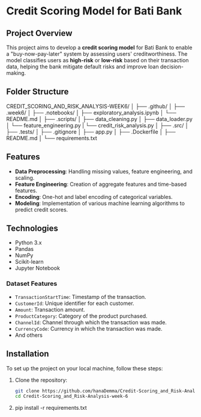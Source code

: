 
# Credit Scoring Model for Bati Bank

## Project Overview
This project aims to develop a **credit scoring model** for Bati Bank to enable a "buy-now-pay-later" system by assessing users' creditworthiness. The model classifies users as **high-risk** or **low-risk** based on their transaction data, helping the bank mitigate default risks and improve loan decision-making.

## Folder Structure 
CREDIT_SCORING_AND_RISK_ANALYSIS-WEEK6/
│
├── .github/
│
├── .week6/
│
├── .notebooks/
│   ├── exploratory_analysis.ipynb
│   └── README.md
│
├── .scripts/
│   ├── data_cleaning.py
│   ├── data_loader.py
│   └── feature_engineering.py
|   └── credit_risk_analysis.py
│
├── .src/
│
├── .tests/
│
├── .gitignore
│
├── app.py
│
├── .Dockerfile
│
├── README.md
│
└── requirements.txt


## Features

- **Data Preprocessing**: Handling missing values, feature engineering, and scaling.
- **Feature Engineering**: Creation of aggregate features and time-based features.
- **Encoding**: One-hot and label encoding of categorical variables.
- **Modeling**: Implementation of various machine learning algorithms to predict credit scores.


## Technologies

- Python 3.x
- Pandas
- NumPy
- Scikit-learn
- Jupyter Notebook

### Dataset Features
- `TransactionStartTime`: Timestamp of the transaction.
- `CustomerId`: Unique identifier for each customer.
- `Amount`: Transaction amount.
- `ProductCategory`: Category of the product purchased.
- `ChannelId`: Channel through which the transaction was made.
- `CurrencyCode`: Currency in which the transaction was made.
- And others

## Installation

To set up the project on your local machine, follow these steps:


1. Clone the repository:
   ```bash
   git clone https://github.com/hanaDemma/Credit-Scoring_and_Risk-Analysis-week-6.git
   cd Credit-Scoring_and_Risk-Analysis-week-6

2. pip install -r requirements.txt
